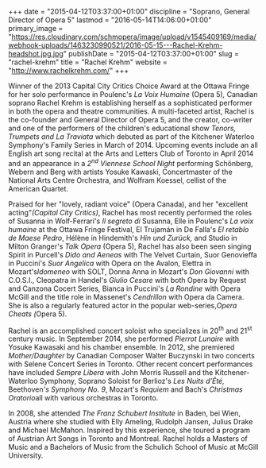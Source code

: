 +++
date = "2015-04-12T03:37:00+01:00"
discipline = "Soprano, General Director of Opera 5"
lastmod = "2016-05-14T14:06:00+01:00"
primary_image = "https://res.cloudinary.com/schmopera/image/upload/v1545409169/media/webhook-uploads/1463230990521/2016-05-15---Rachel-Krehm-headshot.jpg.jpg"
publishDate = "2015-04-12T03:37:00+01:00"
slug = "rachel-krehm"
title = "Rachel Krehm"
website = "http://www.rachelkrehm.com/"
+++

<p>
	Winner of the 2013 Capital City Critics Choice Award at the Ottawa Fringe for her solo performance in Poulenc's <i>La Voix Humaine</i> (Opera 5)<i>, </i>Canadian soprano Rachel Krehm is establishing herself as a sophisticated performer in both the opera and theatre communities. A multi-faceted artist, Rachel is the co-founder and General Director of Opera 5, and the creator, co-writer and one of the performers of the children's educational show <i>Tenors, Trumpets and La Traviata</i> which debuted as part of the Kitchener Waterloo Symphony's Family Series in March of 2014. Upcoming events include an all English art song recital at the Arts and Letters Club of Toronto in April 2014 and an appearance in a <i>2<sup data-redactor-tag="sup">nd</sup> Viennese School Night </i>performing Schönberg, Webern and Berg with artists Yosuke Kawaski, Concertmaster of the National Arts Centre Orchestra, and Wolfram Koessel, cellist of the American Quartet.
</p>
<p>
	Praised for her "lovely, radiant voice" (Opera Canada), and her "excellent acting"<i>(Capital City Critics)</i>, Rachel has most recently performed the roles of Susanna in Wolf-Ferrari's <i>Il segreto di </i>Susanna, Elle in Poulenc's <i>La voix humaine </i>at the Ottawa Fringe Festival<i>, </i>El Trujamán in De Falla's <i>El retablo de Maese Pedro</i>, Hélène in Hindemith's <i>Hin und Zurück, </i>and Studio in Milton Granger's <i>Talk Opera</i> (Opera 5), Rachel has also been seen singing Spirit in<i> </i>Purcell's <i>Dido and Aeneas </i>with The Velvet Curtain, Suor Genovieffa in Puccini's <i>Suor Angelica </i>with Opera on the Avalon, Elettra in Mozart's<i>Idomeneo </i>with SOLT, Donna Anna in Mozart's <i>Don Giovanni </i>with C.O.S.I., Cleopatra in Handel's <i>Giulio Cesare </i>with both Opera by Request and Canzona Cocert Series, Bianca in Puccini's <i>La Rondine </i>with Opera McGill and the title role in Massenet's <i>Cendrillon </i>with Opera da Camera. She is also a regularly featured actor in the popular web-series,<i>Opera Cheats (</i>Opera 5).
</p>
<p>
	Rachel is an accomplished concert soloist who specializes in 20<sup>th</sup> and 21<sup>st</sup> century music. In September 2014, she performed <i>Pierrot Lunaire</i> with Yosuke Kawasaki and his chamber ensemble. In 2012, she premiered <i>Mother/Daughter </i>by Canadian Composer Walter Buczynski in two concerts with Selene Concert Series in Toronto. Other recent concert performances have included <i>Sempre Libera</i> with John Morris Russell and the Kitchener-Waterloo Symphony, Soprano Soloist for Berlioz's <i>Les Nuits d'Été, </i>Beethoven<i>'s Symphony No. 9</i>, Mozart's<i> Requiem</i> and Bach's <i>Christmas Oratorio</i>all with various orchestras in Toronto.
</p>
<p>
	In 2008, she attended <i>The Franz Schubert Institute </i>in Baden, bei Wien, Austria where she studied with Elly Ameling, Rudolph Jansen, Julius Drake and Michael McMahon. Inspired by this experience, she toured a program of Austrian Art Songs in Toronto and Montreal. Rachel holds a Masters of Music and a Bachelors of Music from the Schulich School of Music at McGill University.
</p>
